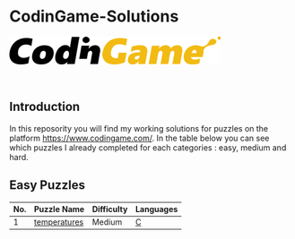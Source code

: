 # CodinGame-Solutions

[![CodinGame](/CodinGame.png)](https://www.codingame.com/ "CodinGame")

<br>


## Introduction
In this reposority you will find my working solutions for puzzles on the platform https://www.codingame.com/. 
In the table below you can see which puzzles I already completed for each categories :  easy, medium and hard.

## Easy Puzzles
| No. | Puzzle Name                                                                                                                       | Difficulty | Languages                                                                                                                |
|-----|-----------------------------------------------------------------------------------------------------------------------------------|------------|--------------------------------------------------------------------------------------------------------------------------|
| 1   | [temperatures](https://www.codingame.com/training/easy/temperatures)                                                              | Medium     | [C](https://github.com/Creatyo/CodinGame-Solutions/blob/main/Puzzles/EasyPuzzle/C/Temperatures.c) |
